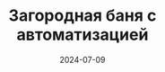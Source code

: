 ---
title: Загородная баня с автоматизацией
url: https://habr.com/ru/companies/wirenboard/articles/827528/
cover: /img/articles/smart_country_bathhouse.webp
date: 2024-07-09
category: home_automation
---